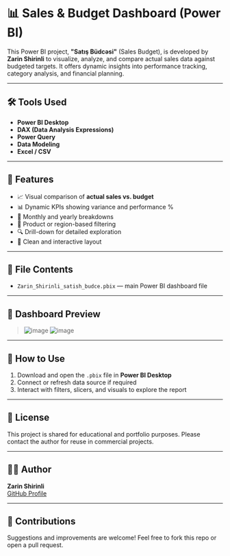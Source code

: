 # 📊 Sales & Budget Dashboard (Power BI)

This Power BI project, **"Satış Büdcəsi"** (Sales Budget), is developed by **Zarin Shirinli** to visualize, analyze, and compare actual sales data against budgeted targets. It offers dynamic insights into performance tracking, category analysis, and financial planning.

---

## 🛠️ Tools Used

- **Power BI Desktop**
- **DAX (Data Analysis Expressions)**
- **Power Query**
- **Data Modeling**
- **Excel / CSV**

---

## 📌 Features

- 📈 Visual comparison of **actual sales vs. budget**
- 📊 Dynamic KPIs showing variance and performance %
- 📅 Monthly and yearly breakdowns
- 📂 Product or region-based filtering
- 🔍 Drill-down for detailed exploration
- 📁 Clean and interactive layout

---

## 📁 File Contents

- `Zarin_Shirinli_satish_budce.pbix` — main Power BI dashboard file

---

## 📸 Dashboard Preview

>![image](https://github.com/user-attachments/assets/b9752d23-ff42-4e5c-a5bd-cf1ecb2f9db3)
![image](https://github.com/user-attachments/assets/325c8225-973a-49bb-a757-5c354323e3a8)


---

## 🚀 How to Use

1. Download and open the `.pbix` file in **Power BI Desktop**
2. Connect or refresh data source if required
3. Interact with filters, slicers, and visuals to explore the report

---

## 📄 License

This project is shared for educational and portfolio purposes. Please contact the author for reuse in commercial projects.

---

## 🙋‍♀️ Author

**Zarin Shirinli**  
[GitHub Profile](https://github.com/zerinsh)

---

## 🤝 Contributions

Suggestions and improvements are welcome! Feel free to fork this repo or open a pull request.
